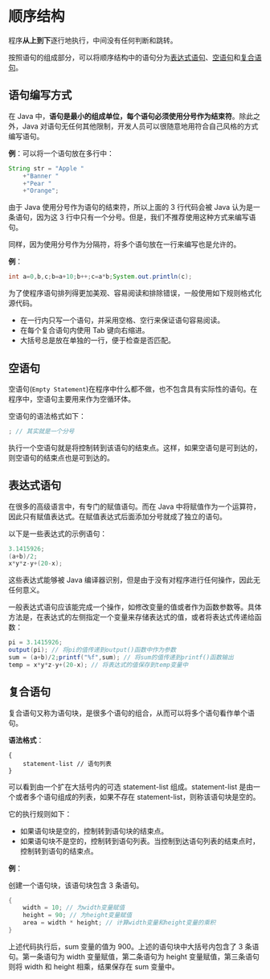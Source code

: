# 顺序结构

程序**从上到下**逐行地执行，中间没有任何判断和跳转。

按照语句的组成部分，可以将顺序结构中的语句分为[表达式语句](#表达式语句)、[空语句](#空语句)和[复合语句](#复合语句)。

## 语句编写方式

在 Java 中，**语句是最小的组成单位，每个语句必须使用分号作为结束符**。除此之外，Java 对语句无任何其他限制，开发人员可以很随意地用符合自己风格的方式编写语句。

**例**：可以将一个语句放在多行中：

```java
String str = "Apple "
    +"Banner "
    +"Pear "
    +"Orange";
```

由于 Java 使用分号作为语句的结束符，所以上面的 3 行代码会被 Java 认为是一条语句，因为这 3 行中只有一个分号。但是，我们不推荐使用这种方式来编写语句。

同样，因为使用分号作为分隔符，将多个语句放在一行来编写也是允许的。

**例**：

```java
int a=0,b,c;b=a+10;b++;c=a*b;System.out.println(c);
```

为了使程序语句排列得更加美观、容易阅读和排除错误，一般使用如下规则格式化源代码。

- 在一行内只写一个语句，并采用空格、空行来保证语句容易阅读。
- 在每个复合语句内使用 Tab 键向右缩进。
- 大括号总是放在单独的一行，便于检查是否匹配。

## 空语句

空语句(`Empty Statement`)在程序中什么都不做，也不包含具有实际性的语句。在程序中，空语句主要用来作为空循环体。

空语句的语法格式如下：

```java
; // 其实就是一个分号
```

执行一个空语句就是将控制转到该语句的结束点。这样，如果空语句是可到达的，则空语句的结束点也是可到达的。

## 表达式语句

在很多的高级语言中，有专门的赋值语句。而在 Java 中将赋值作为一个运算符，因此只有赋值表达式。在赋值表达式后面添加分号就成了独立的语句。

以下是一些表达式的示例语句：

```java
3.1415926;
(a+b)/2;
x*y*z-y+(20-x);
```

这些表达式能够被 Java 编译器识别，但是由于没有对程序进行任何操作，因此无任何意义。

一般表达式语句应该能完成一个操作，如修改变量的值或者作为函数参数等。具体方法是，在表达式的左侧指定一个变量来存储表达式的值，或者将表达式传递给函数：

```java
pi = 3.1415926;
output(pi); // 将pi的值传递到output()函数中作为参数
sum = (a+b)/2;printf("%f",sum); // 将sum的值传递到printf()函数输出
temp = x*y*z-y+(20-x); // 将表达式的值保存到temp变量中
```

## 复合语句

复合语句又称为语句块，是很多个语句的组合，从而可以将多个语句看作单个语句。

**语法格式**：

```
{
    statement-list // 语句列表
}
```

可以看到由一个扩在大括号内的可选 statement-list 组成。statement-list 是由一个或者多个语句组成的列表，如果不存在 statement-list，则称该语句块是空的。

它的执行规则如下：

- 如果语句块是空的，控制转到语句块的结束点。
- 如果语句块不是空的，控制转到语句列表。当控制到达语句列表的结束点时，控制转到语句的结束点。

**例**：

创建一个语句块，该语句块包含 3 条语句。

```java
{    
    width = 10; // 为width变量赋值    
    height = 90; // 为height变量赋值    
    area = width * height; // 计算width变量和height变量的乘积
}
```

上述代码执行后，sum 变量的值为 900。上述的语句块中大括号内包含了 3 条语句。第一条语句为 width 变量赋值，第二条语句为 height 变量赋值，第三条语句则将 width 和 height 相乘，结果保存在 sum 变量中。